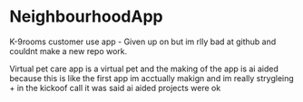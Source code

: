 # NeighbourhoodApp
K-9rooms customer use app - Given up on but im rlly bad at github and couldnt make a new repo work.

Virtual pet care app is a virtual pet and the making of the app is ai aided because this is like the first app im acctually makign and im really strygleing + in the kickoof call it was said ai aided projects were ok 
